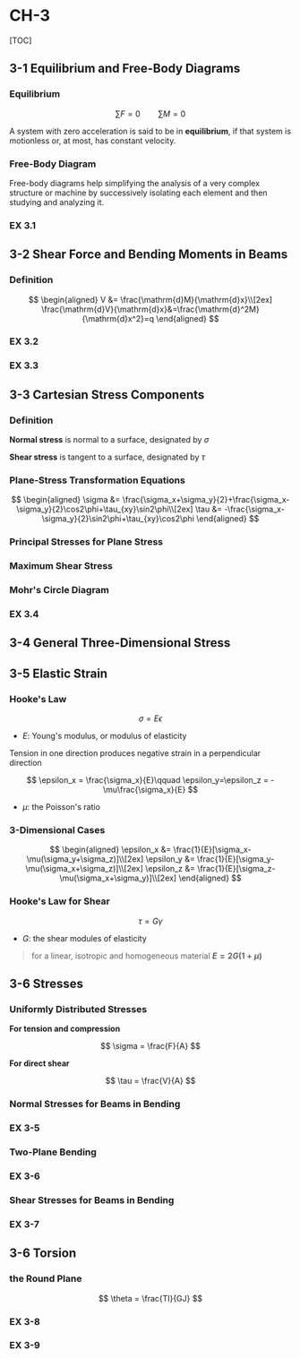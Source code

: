 # CH-3

[TOC]

## 3-1 Equilibrium and Free-Body Diagrams

### Equilibrium

$$
\sum{F} = 0\qquad \sum{M}=0
$$

A system with zero acceleration is said to be in **equilibrium**, if that system is motionless or, at most, has constant velocity.

### Free-Body Diagram

Free-body diagrams help simplifying the analysis of a very complex structure or machine by successively isolating each element and then studying and analyzing it.

### EX 3.1

## 3-2 Shear Force and Bending Moments in Beams

### Definition

$$
\begin{aligned}
V &= \frac{\mathrm{d}M}{\mathrm{d}x}\\[2ex]
\frac{\mathrm{d}V}{\mathrm{d}x}&=\frac{\mathrm{d}^2M}{\mathrm{d}x^2}=q
\end{aligned}
$$

### EX 3.2

### EX 3.3

## 3-3 Cartesian Stress Components

### Definition

**Normal stress** is normal to a surface, designated by $\sigma$

**Shear stress** is tangent to a surface, designated by $\tau$

### Plane-Stress Transformation Equations

$$
\begin{aligned}
    \sigma &= \frac{\sigma_x+\sigma_y}{2}+\frac{\sigma_x-\sigma_y}{2}\cos2\phi+\tau_{xy}\sin2\phi\\[2ex]
    \tau &= -\frac{\sigma_x-\sigma_y}{2}\sin2\phi+\tau_{xy}\cos2\phi
\end{aligned}
$$

### Principal Stresses for Plane Stress

### Maximum Shear Stress

### Mohr's Circle Diagram

### EX 3.4

## 3-4 General Three-Dimensional Stress

## 3-5 Elastic Strain

### Hooke's Law

$$
\sigma = E\epsilon
$$

- $E$: Young's modulus, or modulus of elasticity

Tension in one direction produces negative strain in a perpendicular direction

$$
\epsilon_x = \frac{\sigma_x}{E}\qquad \epsilon_y=\epsilon_z = -\mu\frac{\sigma_x}{E}
$$


- $\mu$: the Poisson's ratio

### 3-Dimensional Cases

$$
\begin{aligned}
\epsilon_x &= \frac{1}{E}[\sigma_x-\mu(\sigma_y+\sigma_z)]\\[2ex]
\epsilon_y &= \frac{1}{E}[\sigma_y-\mu(\sigma_x+\sigma_z)]\\[2ex]
\epsilon_z &= \frac{1}{E}[\sigma_z-\mu(\sigma_x+\sigma_y)]\\[2ex]
\end{aligned}
$$

### Hooke's Law for Shear

$$
\tau = G\gamma
$$

- $G$: the shear modules of elasticity

> for a linear, isotropic and homogeneous material **$E = 2G(1+\mu)$**

## 3-6 Stresses

### Uniformly Distributed Stresses

**For tension and compression**

$$
\sigma = \frac{F}{A}
$$

**For direct shear**

$$
\tau = \frac{V}{A}
$$

### Normal Stresses for Beams in Bending

### EX 3-5

### Two-Plane Bending

### EX 3-6

### Shear Stresses for Beams in Bending

### EX 3-7

## 3-6 Torsion

### the Round Plane

$$
\theta = \frac{TI}{GJ}
$$

### EX 3-8

### EX 3-9